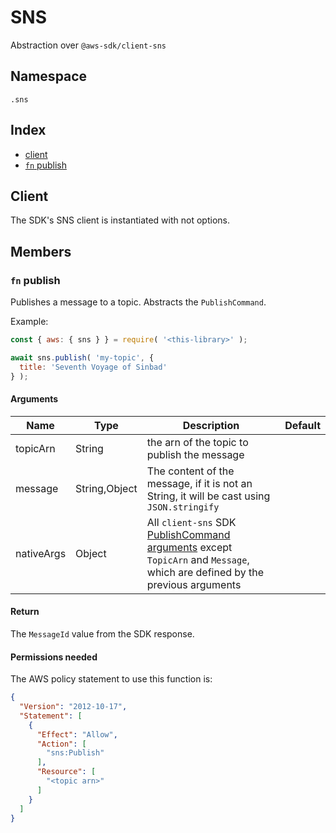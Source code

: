 # SNS

Abstraction over `@aws-sdk/client-sns`

## Namespace
`.sns`

## Index
- [client](#client)
- [`fn` publish](#fn-publish)

## Client

The SDK's SNS client is instantiated with not options.

## Members

### `fn` publish

Publishes a message to a topic. Abstracts the `PublishCommand`.

Example:
```js
const { aws: { sns } } = require( '<this-library>' );

await sns.publish( 'my-topic', {
  title: 'Seventh Voyage of Sinbad'
} );
```

#### Arguments

|Name|Type|Description|Default|
|---|---|---|---|
|topicArn|String|the arn of the topic to publish the message||
|message|String,Object|The content of the message, if it is not an String, it will be cast using `JSON.stringify`||
|nativeArgs|Object|All `client-sns` SDK [PublishCommand arguments](https://docs.aws.amazon.com/AWSJavaScriptSDK/v3/latest/Package/-aws-sdk-client-sns/Class/PublishCommand/) except `TopicArn` and `Message`, which are defined by the previous arguments||

#### Return

The `MessageId` value from the SDK response.

#### Permissions needed

The AWS policy statement to use this function is:

```json
{
  "Version": "2012-10-17",
  "Statement": [
    {
      "Effect": "Allow",
      "Action": [
        "sns:Publish"
      ],
      "Resource": [
        "<topic arn>"
      ]
    }
  ]
}
```
